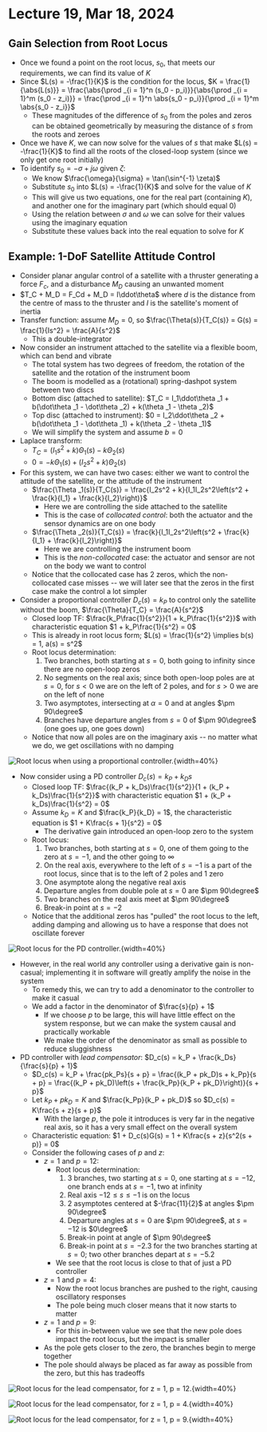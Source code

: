 # Lecture 19, Mar 18, 2024

## Gain Selection from Root Locus

* Once we found a point on the root locus, $s_0$, that meets our requirements, we can find its value of $K$
* Since $L(s) = -\frac{1}{K}$ is the condition for the locus, $K = \frac{1}{\abs{L(s)}} = \frac{\abs{\prod _{i = 1}^n (s_0 - p_i)}}{\abs{\prod _{i = 1}^m (s_0 - z_i)}} = \frac{\prod _{i = 1}^n \abs{s_0 - p_i}}{\prod _{i = 1}^m \abs{s_0 - z_i}}$
	* These magnitudes of the difference of $s_0$ from the poles and zeros can be obtained geometrically by measuring the distance of $s$ from the roots and zeroes
* Once we have $K$, we can now solve for the values of $s$ that make $L(s) = -\frac{1}{K}$ to find all the roots of the closed-loop system (since we only get one root initially)
* To identify $s_0 = -\sigma + j\omega$ given $\zeta$:
	* We know $\frac{\omega}{\sigma} = \tan(\sin^{-1} \zeta)$
	* Substitute $s_0$ into $L(s) = -\frac{1}{K}$ and solve for the value of $K$
	* This will give us two equations, one for the real part (containing $K$), and another one for the imaginary part (which should equal 0)
	* Using the relation between $\sigma$ and $\omega$ we can solve for their values using the imaginary equation
	* Substitute these values back into the real equation to solve for $K$

## Example: 1-DoF Satellite Attitude Control

* Consider planar angular control of a satellite with a thruster generating a force $F_c$, and a disturbance $M_D$ causing an unwanted moment
* $T_C + M_D = F_Cd + M_D = I\ddot\theta$ where $d$ is the distance from the centre of mass to the thruster and $I$ is the satellite's moment of inertia
* Transfer function: assume $M_D = 0$, so $\frac{\Theta(s)}{T_C(s)} = G(s) = \frac{1}{Is^2} = \frac{A}{s^2}$
	* This a double-integrator
* Now consider an instrument attached to the satellite via a flexible boom, which can bend and vibrate
	* The total system has two degrees of freedom, the rotation of the satellite and the rotation of the instrument boom
	* The boom is modelled as a (rotational) spring-dashpot system between two discs
	* Bottom disc (attached to satellite): $T_C = I_1\ddot\theta _1 + b(\dot\theta _1 - \dot\theta _2) + k(\theta _1 - \theta _2)$
	* Top disc (attached to instrument): $0 = I_2\ddot\theta _2 + b(\dot\theta _1 - \dot\theta _1) + k(\theta _2 - \theta _1)$
	* We will simplify the system and assume $b = 0$
* Laplace transform:
	* $T_C = (I_1s^2 + k)\Theta _1(s) - k\Theta _2(s)$
	* $0 = -k\Theta _1(s) + (I_2s^2 + k)\Theta _2(s)$
* For this system, we can have two cases: either we want to control the attitude of the satellite, or the attitude of the instrument
	* $\frac{\Theta _1(s)}{T_C(s)} = \frac{I_2s^2 + k}{I_1I_2s^2\left(s^2 + \frac{k}{I_1} + \frac{k}{I_2}\right)}$
		* Here we are controlling the side attached to the satellite
		* This is the case of *collocated control*: both the actuator and the sensor dynamics are on one body
	* $\frac{\Theta _2(s)}{T_C(s)} = \frac{k}{I_1I_2s^2\left(s^2 + \frac{k}{I_1} + \frac{k}{I_2}\right)}$
		* Here we are controlling the instrument boom
		* This is the *non-collocated* case: the actuator and sensor are not on the body we want to control
	* Notice that the collocated case has 2 zeros, which the non-collocated case misses -- we will later see that the zeros in the first case make the control a lot simpler
* Consider a proportional controller $D_c(s) = k_P$ to control only the satellite without the boom, $\frac{\Theta}{T_C} = \frac{A}{s^2}$
	* Closed loop TF: $\frac{k_P\frac{1}{s^2}}{1 + k_P\frac{1}{s^2}}$ with characteristic equation $1 + k_P\frac{1}{s^2} = 0$
	* This is already in root locus form; $L(s) = \frac{1}{s^2} \implies b(s) = 1, a(s) = s^2$
	* Root locus determination:
		1. Two branches, both starting at $s = 0$, both going to infinity since there are no open-loop zeros
		2. No segments on the real axis; since both open-loop poles are at $s = 0$, for $s < 0$ we are on the left of 2 poles, and for $s > 0$ we are on the left of none
		3. Two asymptotes, intersecting at $\alpha = 0$ and at angles $\pm 90\degree$
		4. Branches have departure angles from $s = 0$ of $\pm 90\degree$ (one goes up, one goes down)
	* Notice that now all poles are on the imaginary axis -- no matter what we do, we get oscillations with no damping

![Root locus when using a proportional controller.](./imgs/lec19_1.png){width=40%}

* Now consider using a PD controller $D_c(s) = k_P + k_Ds$
	* Closed loop TF: $\frac{(k_P + k_Ds)\frac{1}{s^2}}{1 + (k_P + k_Ds)\frac{1}{s^2}}$ with characteristic equation $1 + (k_P + k_Ds)\frac{1}{s^2} = 0$
	* Assume $k_D = K$ and $\frac{k_P}{k_D} = 1$, the characteristic equation is $1 + K\frac{s + 1}{s^2} = 0$
		* The derivative gain introduced an open-loop zero to the system
	* Root locus:
		1. Two branches, both starting at $s = 0$, one of them going to the zero at $s = -1$, and the other going to $\infty$
		2. On the real axis, everywhere to the left of $s = -1$ is a part of the root locus, since that is to the left of 2 poles and 1 zero
		3. One asymptote along the negative real axis
		4. Departure angles from double pole at $s = 0$ are $\pm 90\degree$
		5. Two branches on the real axis meet at $\pm 90\degree$
		6. Break-in point at $s = -2$
	* Notice that the additional zeros has "pulled" the root locus to the left, adding damping and allowing us to have a response that does not oscillate forever

![Root locus for the PD controller.](./imgs/lec19_2.png){width=40%}

* However, in the real world any controller using a derivative gain is non-casual; implementing it in software will greatly amplify the noise in the system
	* To remedy this, we can try to add a denominator to the controller to make it casual
	* We add a factor in the denominator of $\frac{s}{p} + 1$
		* If we choose $p$ to be large, this will have little effect on the system response, but we can make the system causal and practically workable
		* We make the order of the denominator as small as possible to reduce sluggishness
* PD controller with *lead compensator*: $D_c(s) = k_P + \frac{k_Ds}{\frac{s}{p} + 1}$
	* $D_c(s) = k_P + \frac{pk_Ps}{s + p} = \frac{(k_P + pk_D)s + k_Pp}{s + p} = \frac{(k_P + pk_D)\left(s + \frac{k_Pp}{k_P + pk_D}\right)}{s + p}$
	* Let $k_P + pk_D = K$ and $\frac{k_Pp}{k_P + pk_D}$ so $D_c(s) = K\frac{s + z}{s + p}$
		* With the large $p$, the pole it introduces is very far in the negative real axis, so it has a very small effect on the overall system
	* Characteristic equation: $1 + D_c(s)G(s) = 1 + K\frac{s + z}{s^2(s + p)} = 0$
	* Consider the following cases of $p$ and $z$:
		* $z = 1$ and $p = 12$:
			* Root locus determination:
				1. 3 branches, two starting at $s = 0$, one starting at $s = -12$, one branch ends at $s = -1$, two at infinity
				2. Real axis $-12 \leq s \leq -1$ is on the locus
				3. 2 asymptotes centered at $-\frac{11}{2}$ at angles $\pm 90\degree$
				4. Departure angles at $s = 0$ are $\pm 90\degree$, at $s = -12$ is $0\degree$
				5. Break-in point at angle of $\pm 90\degree$
				6. Break-in point at $s = -2.3$ for the two branches starting at $s = 0$; two other branches depart at $s = -5.2$
			* We see that the root locus is close to that of just a PD controller
		* $z = 1$ and $p = 4$:
			* Now the root locus branches are pushed to the right, causing oscillatory responses
			* The pole being much closer means that it now starts to matter
		* $z = 1$ and $p = 9$:
			* For this in-between value we see that the new pole does impact the root locus, but the impact is smaller
		* As the pole gets closer to the zero, the branches begin to merge together
		* The pole should always be placed as far away as possible from the zero, but this has tradeoffs

![Root locus for the lead compensator, for $z = 1, p = 12$.](./imgs/lec19_3.png){width=40%}

![Root locus for the lead compensator, for $z = 1, p = 4$.](./imgs/lec19_4.png){width=40%}

![Root locus for the lead compensator, for $z = 1, p = 9$.](./imgs/lec19_5.png){width=40%}

